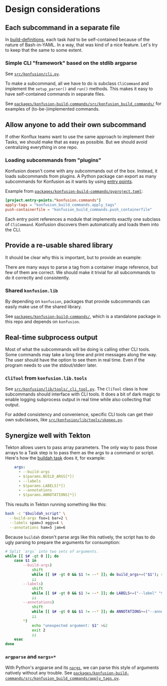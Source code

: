 # Design considerations

## Each subcommand in a separate file

In [build-definitions], each task *had* to be self-contained because of the nature
of Bash-in-YAML. In a way, that was kind of a nice feature. Let's try to keep that
the same to some extent.

### Simple CLI "framework" based on the stdlib argparse

See [`src/konfusion/cli.py`](src/konfusion/cli.py).

To make a subcommand, all we have to do is subclass `CliCommand` and implement
the `setup_parser()` and `run()` methods. This makes it easy to have self-contained
commands in separate files.

See [`packages/konfusion-build-commands/src/konfusion_build_commands/`](packages/konfusion-build-commands/src/konfusion_build_commands/)
for examples of (to-be-)implemented commands.

## Allow anyone to add their own subcommand

If other Konflux teams want to use the same approach to implement their Tasks,
we should make that as easy as possible. But we should avoid centralizing everything
in one repo.

### Loading subcommands from "plugins"

Konfusion doesn't come with any subcommands out of the box. Instead, it loads
subcommands from plugins. A Python package can export as many subcommands
for Konfusion as it wants by using [entry points][entrypoints].

Example from [`packages/konfusion-build-commands/pyproject.toml`](packages/konfusion-build-commands/pyproject.toml):

```toml
[project.entry-points."konfusion.commands"]
apply-tags = "konfusion_build_commands.apply_tags"
push-containerfile = "konfusion_build_commands.push_containerfile"
```

Each entry point references a module that implements exactly one subclass of
`CliCommand`. Konfusion discovers them automatically and loads them into the CLI.

## Provide a re-usable shared library

It should be clear why this is important, but to provide an example:

There are many ways to parse a tag from a container image reference, but few of them
are correct. We should make it trivial for all subcommands to do it correctly and
consistently.

### Shared `konfusion.lib`

By depending on `konfusion`, packages that provide subcommands can easily make use
of the shared library.

See [`packages/konfusion-build-commands/`](packages/konfusion-build-commands/),
which is a standalone package in this repo and depends on `konfusion`.

## Real-time subprocess output

Most of what the subcommands will be doing is calling other CLI tools. Some commands
may take a long time and print messages along the way. The user should have the option
to see them in real time. Even if the program needs to use the stdout/stderr later.

### `CliTool` from `konfusion.lib.tools`

See [`src/konfusion/lib/tools/_cli_tool.py`](src/konfusion/lib/tools/_cli_tool.py).
The `CliTool` class is how subcommands should interface with CLI tools. It does
a bit of dark magic to enable logging subprocess output in real time while also
collecting that output.

For added consistency and convenience, specific CLI tools can get their own subclasses,
like [`src/konfusion/lib/tools/skopeo.py`](src/konfusion/lib/tools/skopeo.py).

## Synergize well with Tekton

Tekton allows users to pass array parameters. The only way to pass those arrays
to a Task step is to pass them as the args to a command or script. Here's how
the [buildah task][buildah-task] does it, for example:

```yaml
    args:
      - --build-args
      - $(params.BUILD_ARGS[*])
      - --labels
      - $(params.LABELS[*])
      - --annotations
      - $(params.ANNOTATIONS[*])
```

This results in Tekton running something like this:

```bash
bash -c "$buildah_script" \
  --build-args foo=1 bar=2 \
  --labels spam=3 eggs=4 \
  --annotations ham=5 jam=6
```

Because `buildah` doesn't parse args like this natively, the script has to do ugly
parsing to prepare the arguments for consumption:

```bash
# Split `args` into two sets of arguments.
while [[ $# -gt 0 ]]; do
    case $1 in
        --build-args)
            shift
            while [[ $# -gt 0 && $1 != --* ]]; do build_args+=("$1"); shift; done
            ;;
        --labels)
            shift
            while [[ $# -gt 0 && $1 != --* ]]; do LABELS+=("--label" "$1"); shift; done
            ;;
        --annotations)
            shift
            while [[ $# -gt 0 && $1 != --* ]]; do ANNOTATIONS+=("--annotation" "$1"); shift; done
            ;;
        *)
            echo "unexpected argument: $1" >&2
            exit 2
            ;;
    esac
done
```

### `argparse` and `nargs=*`

With Python's argparse and its [`nargs`][nargs], we can parse this style of arguments
natively without any trouble.
See [`packages/konfusion-build-commands/src/konfusion_build_commands/apply_tags.py`](packages/konfusion-build-commands/src/konfusion_build_commands/apply_tags.py).

[build-definitions]: https://github.com/konflux-ci/build-definitions
[entrypoints]: https://packaging.python.org/en/latest/guides/creating-and-discovering-plugins/
[buildah-task]: https://github.com/konflux-ci/build-definitions/tree/main/task/buildah
[nargs]: https://docs.python.org/3/library/argparse.html#nargs
